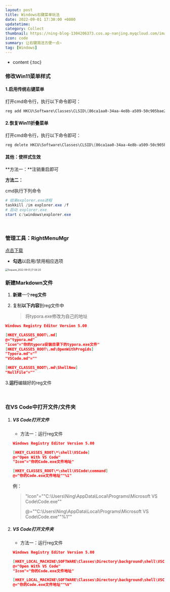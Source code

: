 ```yaml
---
layout: post
title: Windows右键菜单玩法
date: 2022-09-01 17:30:00 +0800
updatetime:
category: Collect
thumbnail: https://ning-blog-1304206373.cos.ap-nanjing.myqcloud.com/image/thumbnail/milad-fakurian-tUF--C9oOuE-unsplash.jpg
icon: code
summary: 让右键简洁方便一点~
tag: [Windows]
---
```


* content
{:toc}

<style>
   .highlight .err{
      background-color: aliceblue !important;
   }
</style>

### 修改Win11菜单样式

#### 1.启用传统右键菜单

打开cmd命令行，执行以下命令即可：

```powershell
reg add HKCU\Software\Classes\CLSID\{86ca1aa0-34aa-4e8b-a509-50c905bae2a2}\InprocServer32 /f /ve
```



#### 2.恢复Win11折叠菜单

打开cmd命令行，执行以下命令即可：

```powershell
reg delete HKCU\Software\Classes\CLSID\{86ca1aa0-34aa-4e8b-a509-50c905bae2a2}  /f
```



#### 其他：使样式生效

**方法一：**注销重启即可



**方法二：**

cmd执行下列命令

```powershell
# 结束explorer.exe进程
taskkill /im explorer.exe /f
# 启动 explorer.exe
start c:\windows\explorer.exe
```

<br>

### 管理工具：RightMenuMgr

[点击下载](https://ning-blog-1304206373.cos.ap-nanjing.myqcloud.com/something/Software/RightMenuMgr-1.2.1.7z)

- **勾选**以启用/禁用相应选项

<img src="	https://ning-blog-1304206373.cos.ap-nanjing.myqcloud.com/image/posts_img/2022-09-31-Win-Right-Menu-Collect/Snipaste_2022-09-01_17-04-20.png" alt="Snipaste_2022-09-01_17-04-20" style="zoom:50%;" />

<br>

### 新建Markdown文件

1. **新建**一个**reg文件**

2. 复制**以下内容**到reg文件中

   > 将typora.exe修改为自己的地址

```json
Windows Registry Editor Version 5.00

[HKEY_CLASSES_ROOT\.md]
@="typora.md"
"icon"="你的typora安装目录下的typora.exe文件"
[HKEY_CLASSES_ROOT\.md\OpenWithProgids]
"Typora.md"=""
"VSCode.md"=""

[HKEY_CLASSES_ROOT\.md\ShellNew]
"NullFile"=""
```

3.**运行**编辑好的reg文件

<br>

### 在VS Code中打开文件/文件夹

1. ##### VS Code打开文件

   - 方法一：运行reg文件

   ```json
   Windows Registry Editor Version 5.00
   
   [HKEY_CLASSES_ROOT\*\shell\VSCode]
   @="Open With VS Code"
   "Icon"="你的Code.exe文件地址"
   
   [HKEY_CLASSES_ROOT\*\shell\VSCode\command]
   @="你的Code.exe文件地址""%1"
   ```

   例：

   > "Icon"="\"C:\\Users\\Ning\\AppData\\Local\\Programs\\Microsoft VS Code\\Code.exe\""
   >
   > @="\"C:\\Users\\Ning\\AppData\\Local\\Programs\\Microsoft VS Code\\Code.exe\"\"%1\""

   

2. ##### VS Code打开文件夹

   - 方法一：运行reg文件

   ```json
   Windows Registry Editor Version 5.00
   
   [HKEY_LOCAL_MACHINE\SOFTWARE\Classes\Directory\background\shell\VSCode]
   @="Open With VS Code"
   "Icon"="你的Code.exe文件地址"
   
   [HKEY_LOCAL_MACHINE\SOFTWARE\Classes\Directory\background\shell\VSCode\Command]
   @="你的Code.exe文件地址""%V"
   ```

   

